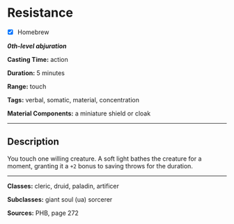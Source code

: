 # Resistance

- [x] Homebrew

***0th-level abjuration***

**Casting Time:** action

**Duration:** 5 minutes

**Range:** touch

**Tags:** verbal, somatic, material, concentration

**Material Components:** a miniature shield or cloak

---

## Description
You touch one willing creature. A soft light bathes the creature for a moment, granting it a `+2` bonus to saving throws for the duration.

---

**Classes:** cleric, druid, paladin, artificer

**Subclasses:** giant soul (ua) sorcerer

**Sources:** PHB, page 272
